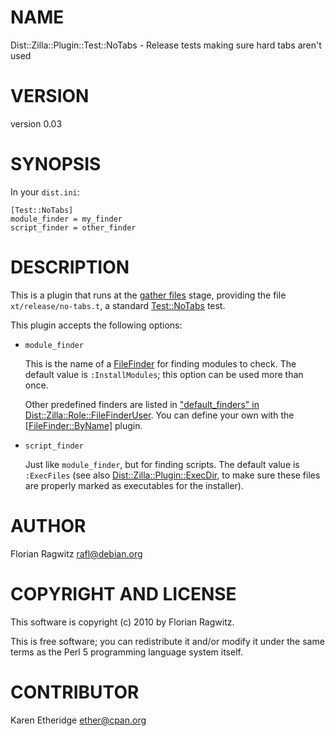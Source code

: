 # NAME

Dist::Zilla::Plugin::Test::NoTabs - Release tests making sure hard tabs aren't used

# VERSION

version 0.03

# SYNOPSIS

In your `dist.ini`:

    [Test::NoTabs]
    module_finder = my_finder
    script_finder = other_finder

# DESCRIPTION

This is a plugin that runs at the [gather files](http://search.cpan.org/perldoc?Dist::Zilla::Role::FileGatherer) stage,
providing the file `xt/release/no-tabs.t`, a standard [Test::NoTabs](http://search.cpan.org/perldoc?Test::NoTabs) test.

This plugin accepts the following options:

- `module_finder`

    This is the name of a [FileFinder](http://search.cpan.org/perldoc?Dist::Zilla::Role::FileFinder) for finding
    modules to check.  The default value is `:InstallModules`; this option can be
    used more than once.

    Other predefined finders are listed in
    ["default\_finders" in Dist::Zilla::Role::FileFinderUser](http://search.cpan.org/perldoc?Dist::Zilla::Role::FileFinderUser#default\_finders).
    You can define your own with the
    [\[FileFinder::ByName\]](http://search.cpan.org/perldoc?Dist::Zilla::Plugin::FileFinder::ByName) plugin.

- `script_finder`

    Just like `module_finder`, but for finding scripts.  The default value is
    `:ExecFiles` (see also [Dist::Zilla::Plugin::ExecDir](http://search.cpan.org/perldoc?Dist::Zilla::Plugin::ExecDir), to make sure these
    files are properly marked as executables for the installer).

# AUTHOR

Florian Ragwitz <rafl@debian.org>

# COPYRIGHT AND LICENSE

This software is copyright (c) 2010 by Florian Ragwitz.

This is free software; you can redistribute it and/or modify it under
the same terms as the Perl 5 programming language system itself.

# CONTRIBUTOR

Karen Etheridge <ether@cpan.org>
